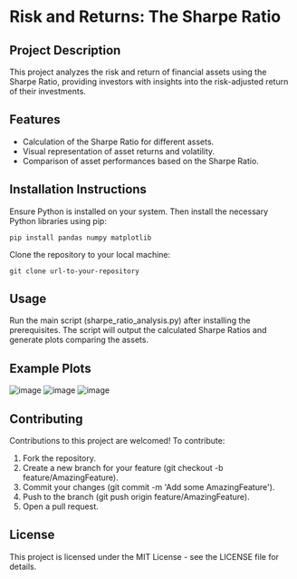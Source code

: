 # Risk and Returns: The Sharpe Ratio

## Project Description
This project analyzes the risk and return of financial assets using the Sharpe Ratio, providing investors with insights into the risk-adjusted return of their investments.

## Features
- Calculation of the Sharpe Ratio for different assets.
- Visual representation of asset returns and volatility.
- Comparison of asset performances based on the Sharpe Ratio.

## Installation Instructions
Ensure Python is installed on your system. Then install the necessary Python libraries using pip:

```
pip install pandas numpy matplotlib
```

Clone the repository to your local machine:
```
git clone url-to-your-repository
```

## Usage
Run the main script (sharpe_ratio_analysis.py) after installing the prerequisites. The script will output the calculated Sharpe Ratios and generate plots comparing the assets.

## Example Plots
![image](https://github.com/dmica/Risk-and-Returns-The-Sharpe-Ratio/assets/23186935/cb46a41f-2f4b-4535-9356-ae5e140113de)
![image](https://github.com/dmica/Risk-and-Returns-The-Sharpe-Ratio/assets/23186935/a7987c98-120d-469b-b145-da9e1dab6bda)
![image](https://github.com/dmica/Risk-and-Returns-The-Sharpe-Ratio/assets/23186935/b969c7d1-f39f-4227-9176-8e450667a61b)


## Contributing
Contributions to this project are welcomed! To contribute:
1. Fork the repository.
2. Create a new branch for your feature (git checkout -b feature/AmazingFeature).
3. Commit your changes (git commit -m 'Add some AmazingFeature').
4. Push to the branch (git push origin feature/AmazingFeature).
5. Open a pull request.

## License
This project is licensed under the MIT License - see the LICENSE file for details.
